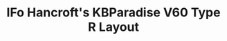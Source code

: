 ---
layout: layouts/keymapdb_entry.njk
OS: []
keymap_author: ifohancroft
firmware: QMK
hasHomeRowMods: False
hasLetterOnThumb: False
hasVerticalCombos: False
thumb: https://i.imgur.com/3BGQS75.png
imageDate: idk
keyCount: 61
keyboard: V60 Type R
languages: ['English']
layerCount: 4
title: "IFo Hancroft's KBParadise V60 Type R Layout"
split: False
stagger: row
summary: 
url: https://github.com/ifohancroft/qmk_firmware/tree/master/keyboards/v60_type_r/keymaps/ifohancroft
writeup: https://github.com/ifohancroft/qmk_firmware/tree/master/keyboards/v60_type_r/keymaps/ifohancroft/readme.md
---